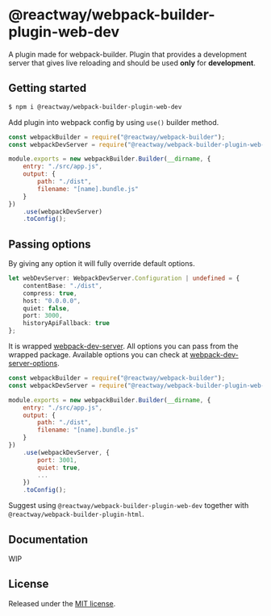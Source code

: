 # @reactway/webpack-builder-plugin-web-dev

A plugin made for webpack-builder. Plugin that provides a development server that gives live reloading and should be used **only** for **development**.

## Getting started

```sh
$ npm i @reactway/webpack-builder-plugin-web-dev
```

Add plugin into webpack config by using `use()` builder method.

```js
const webpackBuilder = require("@reactway/webpack-builder");
const webpackDevServer = require("@reactway/webpack-builder-plugin-web-dev");

module.exports = new webpackBuilder.Builder(__dirname, {
    entry: "./src/app.js",
    output: {
        path: "./dist",
        filename: "[name].bundle.js"
    }
})
    .use(webpackDevServer)
    .toConfig();
```

## Passing options

By giving any option it will fully override default options.

```ts
let webDevServer: WebpackDevServer.Configuration | undefined = {
    contentBase: "./dist",
    compress: true,
    host: "0.0.0.0",
    quiet: false,
    port: 3000,
    historyApiFallback: true
};
```

It is wrapped [webpack-dev-server](https://www.npmjs.com/package/webpack-dev-server). All options you can pass from the wrapped package. Available options you can check at [webpack-dev-server-options](https://webpack.js.org/configuration/dev-server/#devserver).

```js
const webpackBuilder = require("@reactway/webpack-builder");
const webpackDevServer = require("@reactway/webpack-builder-plugin-web-dev");

module.exports = new webpackBuilder.Builder(__dirname, {
    entry: "./src/app.js",
    output: {
        path: "./dist",
        filename: "[name].bundle.js"
    }
})
    .use(webpackDevServer, {
        port: 3001,
        quiet: true,
        ...
    })
    .toConfig();
```

Suggest using `@reactway/webpack-builder-plugin-web-dev` together with `@reactway/webpack-builder-plugin-html`.

## Documentation

WIP

## License

Released under the [MIT license](LICENSE).

